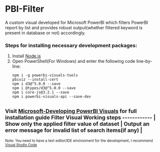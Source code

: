 # PBI-Filter
A custom visual developed for Microsoft PowerBI which filters PowerBI report by list and provides robust output(whether filtered keyword is present in database or not) accordingly.

### Steps for installing necessary development packages:
1. Install [Node.js](https://nodejs.org/en/download/)
2. Open PowerShell(For Windows) and enter the following code line-by-line:
   ```console
   npm i -g powerbi-visuals-tools
   pbiviz --install-cert
   npm i d3@^5.0.0 --save
   npm i @types/d3@^5.0.0 --save
   npm i core-js@3.2.1 --save
   npm i powerbi-visuals-api --save-dev
   ```
<sup>Visit [Microsoft-Developing PowerBI Visuals](https://docs.microsoft.com/en-us/power-bi/developer/visuals/custom-visual-develop-tutorial) for full installation guide
Filter Visual Working steps 
------------ |
Show only the applied filter value of dataset | 
Output an error message for invalid list of search items(if any) | 
----
   <sup>Note: You need to have a text editor/IDE environment for the development, I recommend [Visual Studio Code](https://code.visualstudio.com/)

